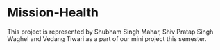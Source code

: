 # Mission-Health
This project is represented by Shubham Singh Mahar, Shiv Pratap Singh Waghel and Vedang Tiwari as a part of our mini project this semester.
